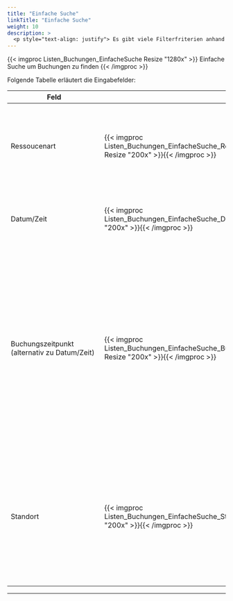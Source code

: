 ```yaml
---
title: "Einfache Suche"
linkTitle: "Einfache Suche"
weight: 10
description: >
  <p style="text-align: justify"> Es gibt viele Filterfriterien anhand derer eine Buchung gefunden werden kann. Die gängisten Filter finden Sie in der Einfachen Suche. Diese sind die Ressoucenart, Datum/Zeit der Buchung, Buchungszeitpunkt und Standort </p>
---
```


 <!-- Zeitraum statt Buchungszeitpunkt? Buchungszeitpunkt = Zeitpunkt der Buchung -->

 {{< imgproc Listen_Buchungen_EinfacheSuche Resize "1280x" >}}
Einfache Suche um Buchungen zu finden 
{{< /imgproc >}}

Folgende Tabelle erläutert die Eingabefelder:

 |<div style="width:200px">Feld</div>|<div style="width:200px"></div>|Funktion|
 |---|---|---|
 |Ressoucenart|{{< imgproc Listen_Buchungen_EinfacheSuche_Ressourcenart Resize "200x" >}}{{< /imgproc >}}|<p style="text-align: justify"> Über das Plus (+) wählen Sie vorhandene Ressourcen (Räume, Parkplätze, Arbeitsplätze,...) aus. </p>|
 |Datum/Zeit|{{< imgproc Listen_Buchungen_EinfacheSuche_Datum Resize "200x" >}}{{< /imgproc >}}|<p style="text-align: justify"> Wählen Sie hier das Datum und den Zeitraum der gesuchten Buchung aus </p>|
 |Buchungszeitpunkt  </br>(alternativ zu Datum/Zeit)|{{< imgproc Listen_Buchungen_EinfacheSuche_Buchungszeitraum Resize "200x" >}}{{< /imgproc >}}|<p style="text-align: justify"> **Alle**: </br> Es werden alle Zeitäume berücksichtigt </br> **Heute laufende und künftige Buchungen**:  </br> Alle Buchungen ab jetzt am heutigen Tag </br> **laufende und künftige Buchungen**: </br> Alle Buchungen ab dem morgigen Tag </br> **vergangene Buchungen**: </br> Alle bereits vergangenen Buchungen </p>|
 |Standort|{{< imgproc Listen_Buchungen_EinfacheSuche_Standort Resize "200x" >}}{{< /imgproc >}}|<p style="text-align: justify"> Werden über ROOMS die Ressourcen mehrerer Standorte (verschiedene Städte, unterschiedliche Filialen,...) verwaltet, wählen Sie hier den entsprechenden Stanort aus. </p>|
 ---

